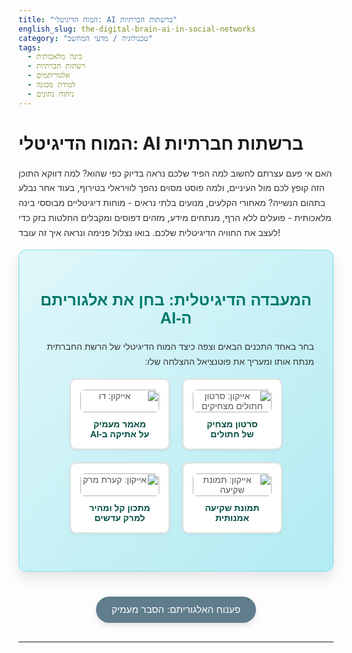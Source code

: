 ```yaml
---
title: "המוח הדיגיטלי: AI ברשתות חברתיות"
english_slug: the-digital-brain-ai-in-social-networks
category: "טכנולוגיה / מדעי המחשב"
tags:
  - בינה מלאכותית
  - רשתות חברתיות
  - אלגוריתמים
  - למידת מכונה
  - ניתוח נתונים
---
```


# המוח הדיגיטלי: AI ברשתות חברתיות

האם אי פעם עצרתם לחשוב למה הפיד שלכם נראה בדיוק כפי שהוא? למה דווקא התוכן הזה קופץ לכם מול העיניים, ולמה פוסט מסוים נהפך לוויראלי בטירוף, בעוד אחר נבלע בתהום הנשייה? מאחורי הקלעים, מנועים בלתי נראים - מוחות דיגיטליים מבוססי בינה מלאכותית - פועלים ללא הרף, מנתחים מידע, מזהים דפוסים ומקבלים החלטות בזק כדי לעצב את החוויה הדיגיטלית שלכם. בואו נצלול פנימה ונראה איך זה עובד!

<div id="social-sim-app">
  <h2>המעבדה הדיגיטלית: בחן את אלגוריתם ה-AI</h2>
  <p>בחר באחד התכנים הבאים וצפה כיצד המוח הדיגיטלי של הרשת החברתית מנתח אותו ומעריך את פוטנציאל ההצלחה שלו:</p>

  <div id="content-selection">
    <button class="content-option" data-content-id="cat-video">
      <img src="https://via.placeholder.com/120x80/a8dadc/1d3557?text=סרטון+חתולים" alt="אייקון: סרטון חתולים מצחיקים">
      <span>סרטון מצחיק<br>של חתולים</span>
    </button>
    <button class="content-option" data-content-id="ai-ethics">
      <img src="https://via.placeholder.com/120x80/457b9d/1d3557?text=דו%22ח+AI" alt="אייקון: דו"ח על אתיקה ב-AI">
      <span>מאמר מעמיק<br>על אתיקה ב-AI</span>
    </button>
    <button class="content-option" data-content-id="sunset-photo">
      <img src="https://via.placeholder.com/120x80/e63946/1d3557?text=שקיעת+ים" alt="אייקון: תמונת שקיעה">
      <span>תמונת שקיעה<br>אמנותית</span>
     </button>
     <button class="content-option" data-content-id="soup-recipe">
      <img src="https://via.placeholder.com/120x80/f1faee/1d3557?text=מרק+עדשים" alt="אייקון: קערת מרק">
      <span>מתכון קל ומהיר<br>למרק עדשים</span>
    </button>
  </div>

  <div id="ai-analysis-section" class="analysis-process" style="display: none;">
    <h3>תהליך ניתוח ה-AI בעיצומן:</h3>
    <div id="analysis-steps">
      <div class="analysis-step">
        <span class="step-icon">🔬</span>
        <p class="step-title">שלב 1: סריקה וניתוח תוכן</p>
        <div id="step-analysis" class="analysis-step-output loading"></div>
      </div>
      <div class="analysis-step">
        <span class="step-icon">📊</span>
        <p class="step-title">שלב 2: הערכת פוטנציאל מעורבות</p>
        <div id="step-prediction" class="analysis-step-output loading"></div>
      </div>
      <div class="analysis-step">
        <span class="step-icon">📈</span>
        <p class="step-title">שלב 3: זיהוי קשר לטרנדים</p>
        <div id="step-trends" class="analysis-step-output loading"></div>
      </div>
    </div>

    <div id="ai-feedback-results" style="opacity: 0;">
      <h3>תוצאות ומשוב מהמוח הדיגיטלי:</h3>
      <div id="engagement-score-container">
          <div id="engagement-score-bar-container">
              <div id="engagement-score-bar"><span id="score-text">0%</span></div>
          </div>
          <p>ציון פוטנציאל מעורבות (מתוך 100): <span id="engagement-score-value">0</span></p>
      </div>
      <p id="feedback-text"></p>
    </div>
     <button id="reset-sim">בחירת תוכן חדש לניתוח</button>
  </div>
</div>

<style>
  #social-sim-app {
    font-family: 'Heebo', sans-serif; /* Changed font to Heebo or similar clean font */
    direction: rtl;
    text-align: right;
    background: linear-gradient(135deg, #e0f7fa 0%, #b2ebf2 100%); /* Subtle gradient background */
    padding: 30px;
    border-radius: 12px; /* More rounded corners */
    margin-bottom: 40px;
    border: 1px solid #80deea; /* Matching border color */
    box-shadow: 0 10px 20px rgba(0, 0, 0, 0.1); /* Softer shadow */
    overflow: hidden; /* Prevent overflow issues */
  }

  h2 {
    color: #00796b; /* Dark teal */
    text-align: center;
    margin-bottom: 20px;
    font-size: 1.8em;
  }

  p {
    color: #333;
    line-height: 1.7;
    margin-bottom: 15px;
  }

  #content-selection {
    display: flex;
    justify-content: center;
    flex-wrap: wrap;
    gap: 20px; /* Increased gap */
    margin-bottom: 30px;
  }

  .content-option {
    display: flex;
    flex-direction: column;
    align-items: center;
    background-color: #fff;
    border: 2px solid #e0e0e0;
    border-radius: 10px; /* More rounded */
    padding: 15px; /* Increased padding */
    cursor: pointer;
    transition: all 0.3s ease-in-out; /* Slower, smoother transition */
    width: 160px; /* Slightly wider buttons */
    text-align: center;
    font-size: 1em; /* Standard font size */
    color: #555;
    box-shadow: 0 2px 5px rgba(0, 0, 0, 0.05);
  }

  .content-option:hover {
    border-color: #00796b; /* Highlight color */
    box-shadow: 0 6px 12px rgba(0, 0, 0, 0.15); /* More prominent shadow on hover */
    transform: translateY(-5px); /* Slight lift effect */
  }

   .content-option.selected {
      border-color: #00796b;
      background-color: #e0f2f7; /* Light blue background for selected */
      box-shadow: 0 6px 12px rgba(0, 0, 0, 0.15);
   }


  .content-option img {
      border-radius: 8px; /* Rounded image corners */
      margin-bottom: 10px; /* More space below image */
      border: 1px solid #eee;
      width: 100%; /* Make image responsive within button */
      height: auto;
  }

   .content-option span {
       max-width: 100%;
       word-wrap: break-word;
       font-weight: bold;
       color: #004d40; /* Darker teal for text */
   }

  #ai-analysis-section {
    margin-top: 20px;
    border-top: 1px solid #b2ebf2; /* Matching border */
    padding-top: 30px; /* Increased padding */
  }

  .analysis-step {
    display: flex;
    align-items: flex-start; /* Align icon and text at top */
    margin-bottom: 20px; /* Space between steps */
    opacity: 0; /* Start hidden for animation */
    transform: translateY(20px); /* Start below final position */
    transition: opacity 0.5s ease-out, transform 0.5s ease-out;
  }

   .analysis-step.visible {
      opacity: 1;
      transform: translateY(0);
   }

  .step-icon {
    font-size: 2em; /* Larger icon */
    margin-left: 15px; /* Space between icon and text */
    color: #00796b; /* Icon color */
  }

  .step-title {
    font-weight: bold;
    margin: 0 0 8px 0; /* Adjust margin */
    color: #004d40; /* Dark teal */
    font-size: 1.1em;
  }

  .analysis-step-output {
    flex-grow: 1; /* Take remaining space */
    min-height: 50px; /* Larger space for content */
    background-color: #f5f5f5; /* Light gray background */
    padding: 15px; /* Increased padding */
    border-radius: 8px;
    border: 1px solid #e0e0e0;
    color: #333;
    font-size: 0.95em;
    line-height: 1.6;
    position: relative; /* Needed for loader */
    overflow: hidden; /* Hide loader overflow */
  }

   .analysis-step-output.loading::after {
        content: '';
        position: absolute;
        bottom: 0;
        right: 0; /* Start from right for RTL */
        width: 100%;
        height: 5px; /* Loader bar height */
        background: linear-gradient(90deg, transparent, #00796b, transparent); /* Loader color */
        animation: loading-bar 1.5s infinite linear;
        transform-origin: right; /* Animate from right */
    }

    @keyframes loading-bar {
        0% { transform: translateX(100%); }
        50% { transform: translateX(0); }
        100% { transform: translateX(-100%); }
    }


  #ai-feedback-results {
    margin-top: 30px;
    padding: 20px;
    background-color: #e0f2f7; /* Light blue background */
    border-radius: 8px;
    border: 1px solid #b2ebf2;
    transition: opacity 1s ease-out; /* Fade in effect */
  }

  #ai-feedback-results h3 {
    color: #004d40; /* Dark teal */
    margin-top: 0;
    margin-bottom: 15px;
    text-align: center;
    font-size: 1.5em;
  }

  #engagement-score-container {
    text-align: center;
    margin-bottom: 20px;
  }

  #engagement-score-bar-container {
    width: 80%; /* Wider container */
    max-width: 400px; /* Max width */
    background-color: #e0e0e0;
    border-radius: 25px; /* Fully rounded */
    overflow: hidden;
    margin: 10px auto; /* Center the bar */
    height: 30px; /* Taller bar */
    box-shadow: inset 0 1px 3px rgba(0,0,0,0.2); /* Inner shadow */
  }

  #engagement-score-bar {
    height: 100%;
    width: 0; /* Initial width */
    background: linear-gradient(90deg, #4caf50, #8bc34a); /* Green gradient */
    text-align: center;
    line-height: 30px; /* Vertically center text */
    color: white;
    font-weight: bold;
    transition: width 1.5s ease-out; /* Smoother animation */
    direction: ltr; /* Ensure bar grows left-to-right visually */
    display: flex; /* Use flex for centering text */
    align-items: center;
    justify-content: center;
    text-shadow: 1px 1px 2px rgba(0,0,0,0.3); /* Text shadow */
  }

   #score-text {
       opacity: 0; /* Hide text initially */
       transition: opacity 0.5s ease 1.5s; /* Fade in after animation */
   }

  #engagement-score-value {
      font-weight: bold;
      color: #00796b; /* Highlight color */
      font-size: 1.2em;
  }

  #feedback-text {
    font-style: italic;
    color: #555;
    margin-top: 15px;
    text-align: center;
    font-size: 1.1em;
  }

   #reset-sim {
       display: block;
       margin: 30px auto 0; /* Centered with more space */
       padding: 12px 25px; /* Larger padding */
       background-color: #00796b; /* Dark teal */
       color: white;
       border: none;
       border-radius: 25px; /* Pill shape */
       cursor: pointer;
       font-size: 1.1em;
       transition: background-color 0.3s ease, transform 0.1s ease;
       box-shadow: 0 4px 8px rgba(0, 0, 0, 0.1);
   }
    #reset-sim:hover {
        background-color: #004d40; /* Darker teal */
        transform: translateY(-2px);
    }
     #reset-sim:active {
         transform: translateY(0);
         box-shadow: 0 2px 4px rgba(0, 0, 0, 0.1);
     }


  #show-explanation {
    display: block;
    margin: 30px auto;
    padding: 12px 25px;
    background-color: #607d8b; /* Blue gray */
    color: white;
    border: none;
    border-radius: 25px; /* Pill shape */
    cursor: pointer;
    font-size: 1.1em;
    transition: background-color 0.3s ease, transform 0.1s ease;
    box-shadow: 0 4px 8px rgba(0, 0, 0, 0.1);
  }

  #show-explanation:hover {
    background-color: #455a64; /* Darker blue gray */
    transform: translateY(-2px);
  }
   #show-explanation:active {
       transform: translateY(0);
       box-shadow: 0 2px 4px rgba(0, 0, 0, 0.1);
   }


  #explanation-section {
    margin-top: 40px;
    padding: 30px;
    background-color: #f1faee; /* Light pale green */
    border-radius: 12px;
    border: 1px solid #a8dadc; /* Matching border */
    box-shadow: 0 5px 15px rgba(0, 0, 0, 0.1);
    opacity: 0; /* Initially hidden for animation */
    transform: translateY(20px);
    transition: opacity 0.5s ease-out, transform 0.5s ease-out;
    display: none; /* Initially hidden */
  }

  #explanation-section.visible {
     display: block; /* Show before animating */
     opacity: 1;
     transform: translateY(0);
  }

  #explanation-section h2 {
     color: #1d3557; /* Dark blue */
     margin-top: 0;
     margin-bottom: 20px;
     text-align: right;
  }

  #explanation-section h3 {
    color: #457b9d; /* Steel blue */
    margin-top: 25px;
    margin-bottom: 10px;
    font-size: 1.3em;
  }

  #explanation-section p {
    line-height: 1.7;
    margin-bottom: 15px;
    color: #333;
  }

  #explanation-section ul {
      margin-bottom: 15px;
      padding-right: 20px; /* Adjust padding for RTL list */
  }

  #explanation-section li {
      margin-bottom: 8px;
      line-height: 1.6;
      color: #333;
  }
   /* Bar color variations */
   #engagement-score-bar.high {
       background: linear-gradient(90deg, #28a745, #218838);
   }
   #engagement-score-bar.medium-high {
       background: linear-gradient(90deg, #ffc107, #e0a800);
   }
   #engagement-score-bar.medium {
       background: linear-gradient(90deg, #fd7e14, #e06200);
   }
    #engagement-score-bar.low {
       background: linear-gradient(90deg, #dc3545, #c82333);
   }


</style>

<button id="show-explanation">פענוח האלגוריתם: הסבר מעמיק</button>

<div id="explanation-section">
  <h2>האלגוריתם במבט מקרוב: מאחורי הקלעים של הפיד</h2>

  <h3>מהו תפקיד ה-AI ברשתות חברתיות?</h3>
  <p>תחשבו על הרשת החברתית כעל עיר ענקית, והתוכן כעל כל הדברים שקורים בה. תפקיד ה-AI הוא כמו "מדריך טיולים" אישי שלכם, שמחליט מה להראות לכם כדי שתיהנו הכי הרבה (ותישארו בעיר). הוא אחראי לדירוג התכנים בפיד, המלצה על חברים, קבוצות, או אפילו מוצרים שתאהבו. אבל לא רק - הוא גם שוטר ופקח תנועה, מזהה תוכן פוגעני, ספאם או חשבונות מזויפים כדי לשמור על הסדר.</p>

  <h3>כיצד ה-AI מבין על מה התוכן בכלל?</h3>
  <p>כדי שה-AI יוכל להחליט מה להראות לכם, הוא חייב קודם "להבין" את התוכן שמישהו פרסם. זה קורה באמצעות טכנולוגיות מתוחכמות:</p>
  <ul>
    <li>**טקסט (פוסטים, תגובות):** ניתוח שפה טבעית (NLP) קורא את המילים, מזהה נושאים, מילות מפתח, ואפילו את "מצב הרוח" של הטקסט (סנטימנט - האם הוא שמח, כועס, רגוע?). הוא יודע לזהות אם מדברים על "בחירות", "חתולים" או "מתכונים".</li>
    <li>**תמונות:** ראייה ממוחשבת (Computer Vision) מאפשרת ל-AI "לראות" מה יש בתמונה. חתולים? אוכל? חוף ים? אנשים? פעילויות? הוא סורק את הפיקסלים ומבין את האובייקטים והסצנה.</li>
    <li>**וידאו:** זה השלב המורכב ביותר! ה-AI משלב ניתוח ויזואלי (תמונה-אחר-תמונה), ניתוח קול (מה נאמר? איזו מוזיקה מתנגנת?) וניתוח תנועה כדי להבין את העלילה או המסר של הסרטון.</li>
  </ul>
  הניתוח הזה מספק ל-AI תובנות עמוקות על "מה באמת קורה" בתוך התוכן.

  <h3>מודלים לחיזוי הצלחה: ממה מורכב "ציון המעורבות"?</h3>
  <p>אחרי שה-AI הבין את התוכן, הוא מנסה לנבא כמה הוא יעניין דווקא *אתכם* (או משתמשים דומים). זהו שלב קריטי בדירוג. המודלים לוקחים בחשבון קוקטייל של גורמים:</p>
  <ul>
    <li>**מאפייני התוכן:** האם זה וידאו קצר וקליט או מאמר ארוך? האם הסנטימנט חיובי ומעורר? אילו נושאים הוא עוסק?</li>
    <li>**היסטוריית האינטראקציות שלכם:** מה אהבתם בעבר? על מה הגבתם? אילו סרטונים ראיתם עד הסוף? עם מי התקשרתם הכי הרבה? ה-AI לומד את טעמכם האישי.</li>
    <li>**מאפייני המפרסם:** האם זה חבר קרוב שלכם? האם זה דף שאתם עוקבים אחריו ומגיבים לו תדיר? האם התוכן של המפרסם הזה זוכה בדרך כלל להצלחה?</li>
    <li>**הצלחת תוכן דומה:** אם מיליון אנשים כמוכם אהבו סרטוני חתולים דומים, יש סיכוי גבוה שגם אתם תאהבו.</li>
    <li>**ביצועים ראשוניים (זמן אמת):** האם הפוסט כבר צובר לייקים ותגובות מהירות מרגע פרסומו? האם אנשים משתפים אותו?</li>
  </ul>
  שילוב כל הגורמים הללו יוצר את "ציון פוטנציאל המעורבות" - הערכה של כמה "שווה" להראות לכם את התוכן הזה.

  <h3>זיהוי טרנדים: תופעות ויראליות ו"באזז" דיגיטלי</h3>
  <p>מעבר לניתוח תוכן ספציפי, ה-AI סורק כל הזמן את "דופק הרשת". הוא מזהה נושאים, מילות מפתח או האשטאגים שמתחילים להופיע בתדירות גבוהה באופן חריג, או כאלו שצוברים מעורבות מהירה מאוד. אלו הם ה"טרנדים". זיהוי טרנדים מאפשר לרשת להבליט תכנים רלוונטיים לנושאים אקטואליים או פופולריים, ולמעשה לעזור להם להתפשט עוד יותר מהר ולהפוך לויראליים. זה גם מבטיח שתמיד תראו בפיד שלכם דברים "חמים" שעליהם כולם מדברים.</p>

  <h3>הלולאה הדיגיטלית: אתם מאמנים את המוח</h3>
  <p>האלגוריתמים הם לא סטטיים. הם מערכות לומדות. כל אינטראקציה שלכם - לייק, שיתוף, תגובה, קליק, צפייה ארוכה בסרטון, או אפילו התעלמות מפוסט מסוים - היא פיסת מידע יקרת ערך עבור ה-AI. המידע הזה נאסף, מנותח, ומשמש כדי לשפר את המודלים לחיזוי. אם לדוגמה תתחילו לגלול מהר כשמופיעים סרטוני חתולים ותצפו עד הסוף בסרטוני בישול, ה-AI יבין את השינוי בהעדפותיכם וישנה בהתאם את סדר התכנים שיוצגו לכם בעתיד. כך, למעשה, ההתנהגות שלכם ברשתות מאמנת את המוח הדיגיטלי לשרת אתכם (ולהציג לכם מודעות) בצורה מדויקת ויעילה יותר - ולרשת להחזיק אתכם כמה שיותר זמן בתוכה.</p>

  <h3>ההשפעה מעבר לפיד: האלגוריתמים מעצבים את המציאות</h3>
  <p>השפעת האלגוריתמים חורגת הרבה מעבר לחוויה האישית שלכם. בכך שהם מחליטים איזה מידע יגיע אליכם ומאיזה תתעלמו, הם משפיעים על האופן שבו אתם תופסים את העולם, על הנושאים שנראים לכם חשובים, ואף על הדעות שאליהן אתם נחשפים. זה יכול להוביל לתופעת "בועות פילטר" או "חדרי הדהוד", בהם אנו נחשפים בעיקר למידע ודעות שתואמים את אלו שכבר יש לנו. הבנת פעולתם חיונית כדי להיות גולשים וצרכני מידע ביקורתיים ומודעים יותר בעולם הדיגיטלי.</p>
</div>

<script>
  document.addEventListener('DOMContentLoaded', () => {
    const contentOptionsData = [
      { id: 'cat-video', title: 'סרטון מצחיק של חתולים', type: 'video', keywords: ['חתולים', 'מצחיק', 'וידאו', 'בידור', 'קליל'], sentiment: 'חיובי מאד', potential: 95, isTrendyTopic: true, analysisDetail: 'ה-AI זיהה סרטון קצר וקליל עם נושא פופולרי (חתולים!) וסנטימנט חיובי ומבדר. פוטנציאל ויראליות גבוה.' },
      { id: 'ai-ethics', title: 'מאמר מעמיק על אתיקה ב-AI', type: 'text', keywords: ['AI', 'אתיקה', 'טכנולוגיה', 'חברה', 'דו"ח', 'עתיד'], sentiment: 'ניטרלי/פורמלי', potential: 40, isTrendyTopic: false, analysisDetail: 'ה-AI זיהה מאמר ארוך עם נושא רציני וסנטימנט ניטרלי/פורמלי. פונה לקהל נישתי יותר, פחות פוטנציאל למעורבות רחבה.' },
      { id: 'sunset-photo', title: 'תמונת שקיעה אמנותית', type: 'image', keywords: ['שקיעה', 'טבע', 'יפה', 'צילום', 'אומנות'], sentiment: 'חיובי', potential: 75, isTrendyTopic: true, analysisDetail: 'ה-AI זיהה תמונת נוף אסתטית עם סנטימנט חיובי. נושאים ויזואליים כמו נופים וצילום נוטים לקבל מעורבות טובה, במיוחד אם יפים במיוחד.' },
      { id: 'soup-recipe', title: 'מתכון קל ומהיר למרק עדשים', type: 'text', keywords: ['מתכון', 'אוכל', 'מרק', 'קל', 'בישול', 'ביתי'], sentiment: 'חיובי', potential: 60, isTrendyTopic: false, analysisDetail: 'ה-AI זיהה תוכן פרקטי ושימושי (מתכון) עם סנטימנט חיובי. פוטנציאל טוב לקהל רחב שמתעניין בבישול, אך לרוב לא ויראלי כמו תוכן בידורי.' }
    ];

    const contentSelectionDiv = document.getElementById('content-selection');
    const aiAnalysisSection = document.getElementById('ai-analysis-section');
    const stepAnalysisDiv = document.getElementById('step-analysis');
    const stepPredictionDiv = document.getElementById('step-prediction');
    const stepTrendsDiv = document.getElementById('step-trends');
    const engagementScoreBar = document.getElementById('engagement-score-bar');
    const engagementScoreValue = document.getElementById('engagement-score-value');
    const feedbackText = document.getElementById('feedback-text');
    const showExplanationButton = document.getElementById('show-explanation');
    const explanationSection = document.getElementById('explanation-section');
    const resetButton = document.getElementById('reset-sim');
    const aiFeedbackResults = document.getElementById('ai-feedback-results');
    const scoreTextSpan = document.getElementById('score-text');


    // Add event listeners to content options
    contentSelectionDiv.querySelectorAll('.content-option').forEach(button => {
      button.addEventListener('click', () => {
        // Remove 'selected' class from all buttons
        contentSelectionDiv.querySelectorAll('.content-option').forEach(btn => btn.classList.remove('selected'));

        // Add 'selected' class to the clicked button
        button.classList.add('selected');

        const contentId = button.dataset.contentId;
        const selectedContent = contentOptionsData.find(content => content.id === contentId);
        if (selectedContent) {
          simulateAIAnalysis(selectedContent);
        }
      });
    });

    // Simulate AI analysis process with animations
    function simulateAIAnalysis(content) {
      // Hide selection, show analysis section immediately
      contentSelectionDiv.style.display = 'none';
      aiAnalysisSection.style.display = 'block';
      aiAnalysisSection.classList.add('visible'); // Add class for fade/slide in

      // Reset previous results and animations
      stepAnalysisDiv.innerHTML = '';
      stepPredictionDiv.innerHTML = '';
      stepTrendsDiv.innerHTML = '';
      stepAnalysisDiv.classList.add('loading');
      stepPredictionDiv.classList.add('loading');
      stepTrendsDiv.classList.add('loading');

      document.querySelectorAll('.analysis-step').forEach(step => {
          step.classList.remove('visible'); // Hide steps for re-animation
      });

      engagementScoreBar.style.width = '0';
      engagementScoreValue.textContent = '0';
      scoreTextSpan.textContent = '0%';
      scoreTextSpan.style.opacity = '0'; // Hide score text initially
      feedbackText.textContent = '';
      aiFeedbackResults.style.opacity = '0'; // Hide results section

      // Clear previous bar color classes
      engagementScoreBar.classList.remove('high', 'medium-high', 'medium', 'low');


      // Step 1: Analyze Content
      setTimeout(() => {
        stepAnalysisDiv.innerHTML = `
          זיהוי מילות מפתח: <strong>${content.keywords.join(', ')}</strong><br>
          סנטימנט: <strong>${content.sentiment}</strong><br>
          סוג תוכן: <strong>${content.type}</strong><br>
          ${content.analysisDetail}
        `;
        stepAnalysisDiv.classList.remove('loading');
        document.querySelector('.analysis-step:nth-child(1)').classList.add('visible');
      }, 800); // Simulate delay for step 1

      // Step 2: Predict Engagement
      setTimeout(() => {
        const score = content.potential;
        stepPredictionDiv.innerHTML = `
          חישוב מבוסס היסטוריית משתמשים ותכונות תוכן: <strong>${score}/100</strong>
        `;
         stepPredictionDiv.classList.remove('loading');
         document.querySelector('.analysis-step:nth-child(2)').classList.add('visible');

        // Animate the score bar and value
        const scoreAnimationDuration = 1500; // ms
        let currentScore = 0;
        const scoreInterval = setInterval(() => {
            currentScore += Math.ceil(score / (scoreAnimationDuration / 50)); // Increment based on duration
            if (currentScore >= score) {
                currentScore = score;
                clearInterval(scoreInterval);
                 scoreTextSpan.style.opacity = '1'; // Show text after animation
            }
            engagementScoreValue.textContent = currentScore;
            engagementScoreBar.style.width = currentScore + '%';
             scoreTextSpan.textContent = currentScore + '%';
        }, 50);

        // Set bar color based on score
        if (score >= 80) {
           engagementScoreBar.classList.add('high');
        } else if (score >= 60) {
           engagementScoreBar.classList.add('medium-high');
        } else if (score >= 40) {
            engagementScoreBar.classList.add('medium');
        } else {
           engagementScoreBar.classList.add('low');
        }


      }, 2000); // Simulate delay for step 2

      // Step 3: Identify Trends
       setTimeout(() => {
           stepTrendsDiv.innerHTML = `
               בדיקת קשר לנושאים חמים ומתפתחים ברשת...<br>
               <strong>${content.isTrendyTopic ? '🔥 זיהוי טרנד: קשור לנושאים ויראליים כרגע! 🔥' : '❄️ לא קשור לטרנדים רחבים כרגע.'}</strong>
           `;
           stepTrendsDiv.classList.remove('loading');
           document.querySelector('.analysis-step:nth-child(3)').classList.add('visible');
       }, 3200); // Simulate delay for step 3

      // Final Feedback & Show Results Section
      setTimeout(() => {
        let feedback = 'על פי המוח הדיגיטלי: ';
        if (content.potential >= 80) {
          feedback += 'פוטנציאל ויראליות אדיר! התוכן מבדר/פופולרי, סנטימנט חיובי ביותר וקשור לטרנדים חמים. צפה לחשיפה מקסימלית!';
        } else if (content.potential >= 60) {
          feedback += 'פוטנציאל מעורבות גבוה. תוכן מעניין ורלוונטי. עשוי להגיע לקהל רחב וליצור אינטראקציה משמעותית.';
        } else if (content.potential >= 40) {
          feedback += 'פוטנציאל מעורבות בינוני. התוכן אינפורמטיבי או נישתי. יגיע כנראה לקהל יעד ספציפי יותר.';
        } else {
          feedback += 'פוטנציאל מעורבות נמוך יותר עבור חשיפה רחבה. תוכן מעמיק או נישתי מאוד שפחות נוטה להיות ויראלי ברשת הכללית.';
        }
         feedbackText.textContent = feedback;
         aiFeedbackResults.style.opacity = '1'; // Fade in results section
      }, 4500); // Simulate delay for feedback
    }

    // Toggle explanation section
    showExplanationButton.addEventListener('click', () => {
      const isHidden = explanationSection.style.display === 'none' || explanationSection.style.opacity === '0';
      if(isHidden) {
        explanationSection.style.display = 'block'; // Show first
        setTimeout(() => explanationSection.classList.add('visible'), 10); // Then add class for transition
      } else {
         explanationSection.classList.remove('visible'); // Start transition out
         setTimeout(() => explanationSection.style.display = 'none', 500); // Hide after transition
      }
      showExplanationButton.textContent = isHidden ? 'הסתר הסבר מעמיק' : 'פענוח האלגוריתם: הסבר מעמיק';
    });

    // Reset simulation
     resetButton.addEventListener('click', () => {
        aiAnalysisSection.style.display = 'none';
        aiAnalysisSection.classList.remove('visible'); // Remove class
        contentSelectionDiv.style.display = 'flex'; // Show selection again
         contentSelectionDiv.querySelectorAll('.content-option').forEach(btn => btn.classList.remove('selected')); // Deselect buttons
         // Reset analysis output visually (done when simulateAIAnalysis is called again, but good to clear on reset too)
         stepAnalysisDiv.innerHTML = '';
         stepPredictionDiv.innerHTML = '';
         stepTrendsDiv.innerHTML = '';
         engagementScoreBar.style.width = '0';
         engagementScoreValue.textContent = '0';
         scoreTextSpan.textContent = '0%';
         scoreTextSpan.style.opacity = '0';
         feedbackText.textContent = '';
         aiFeedbackResults.style.opacity = '0';
          document.querySelectorAll('.analysis-step').forEach(step => {
             step.classList.remove('visible');
             step.querySelector('.analysis-step-output').classList.remove('loading'); // Ensure loaders are off
         });
          engagementScoreBar.classList.remove('high', 'medium-high', 'medium', 'low'); // Clear bar color

     });

  });
</script>
---
```